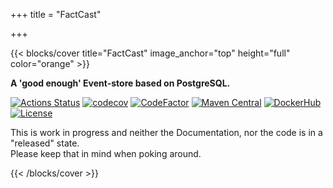 +++
title = "FactCast"

+++

{{< blocks/cover title="FactCast" image_anchor="top" height="full" color="orange" >}}

<div class="mx-auto">
	<p class="lead mt-2 py-5"><b>A 'good enough' Event-store based on PostgreSQL.</b></p>
</div>

[![Actions Status](https://github.com/factcast/factcast/actions/workflows/maven.yaml/badge.svg?branch=master)](https://github.com/factcast/factcast/actions)
[![codecov](https://codecov.io/gh/factcast/factcast/graph/badge.svg?token=0eHdAKj2ZY)](https://codecov.io/gh/factcast/factcast)
[![CodeFactor](https://www.codefactor.io/repository/github/factcast/factcast/badge)](https://www.codefactor.io/repository/github/factcast/factcast)
[![Maven
Central](https://img.shields.io/maven-central/v/org.factcast/factcast/0.9.svg)](http://search.maven.org/#search%7Cgav%7C1%7Cg%3A%22org.factcast)
[![DockerHub](https://img.shields.io/docker/v/factcast/factcast?label=dockerhub)](https://hub.docker.com/repository/docker/factcast/factcast/tags)
[![License](https://img.shields.io/github/license/factcast/factcast)](https://www.apache.org/licenses/LICENSE-2.0)

<p class="mt-5">This is work in progress and neither the Documentation, nor the code is in a "released" state.<br />Please keep that in mind when poking around.</p>
{{< /blocks/cover >}}
